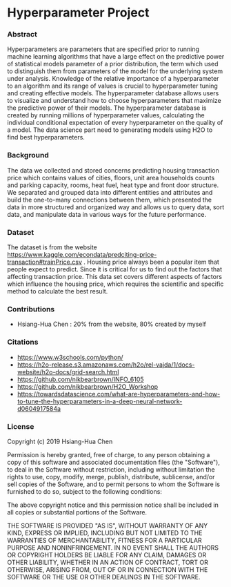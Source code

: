 # Hyperparameter Project

### Abstract
Hyperparameters are parameters that are specified prior to running machine learning algorithms that have a large effect on the predictive power of statistical models parameter of a prior distribution, the term which used to distinguish them from parameters of the model for the underlying system under analysis. Knowledge of the relative importance of a hyperparameter to an algorithm and its range of values is crucial to hyperparameter tuning and creating effective models.
The hyperparameter database allows users to visualize and understand how to choose hyperparameters that maximize the predictive power of their models. The hyperparameter database is created by running millions of hyperparameter values, calculating the individual conditional expectation of every hyperparameter on the quality of a model. The data science part need to generating models using H2O to find best hyperparameters.


### Background
The data we collected and stored concerns predicting housing transaction price which contains values of  cities, floors, unit area households counts and parking capacity, rooms, heat fuel, heat type and front door structure. We separated and grouped data into different entities and attributes and build the one-to-many connections between them, which presented the data in more structured and organized way and allows us to query data, sort data, and manipulate data in various ways for the future performance.

### Dataset
The dataset is from the website https://www.kaggle.com/econdata/predciting-price-transaction#trainPrice.csv . Housing price always been a popular item that people expect to predict. Since it is critical for us to find out the factors that affecting transaction price. This data set covers different aspects of factors which influence the housing price, which requires the scientific and specific method to calculate the best result. 

### Contributions 
- Hsiang-Hua Chen : 20% from the website, 80% created by myself

### Citations
-  https://www.w3schools.com/python/
-  https://h2o-release.s3.amazonaws.com/h2o/rel-vajda/1/docs-website/h2o-docs/grid-search.html
-  https://github.com/nikbearbrown/INFO_6105
-  https://github.com/nikbearbrown/H2O_Workshop 
-  https://towardsdatascience.com/what-are-hyperparameters-and-how-to-tune-the-hyperparameters-in-a-deep-neural-network-d0604917584a

### License
Copyright (c) 2019 Hsiang-Hua Chen <br>

Permission is hereby granted, free of charge, to any person obtaining a copy of this software and associated documentation files (the "Software"), to deal in the Software without restriction, including without limitation the rights to use, copy, modify, merge, publish, distribute, sublicense, and/or sell copies of the Software, and to permit persons to whom the Software is furnished to do so, subject to the following conditions:<br>

The above copyright notice and this permission notice shall be included in all copies or substantial portions of the Software.<br>

THE SOFTWARE IS PROVIDED "AS IS", WITHOUT WARRANTY OF ANY KIND, EXPRESS OR IMPLIED, INCLUDING BUT NOT LIMITED TO THE WARRANTIES OF MERCHANTABILITY, FITNESS FOR A PARTICULAR PURPOSE AND NONINFRINGEMENT. IN NO EVENT SHALL THE AUTHORS OR COPYRIGHT HOLDERS BE LIABLE FOR ANY CLAIM, DAMAGES OR OTHER LIABILITY, WHETHER IN AN ACTION OF CONTRACT, TORT OR OTHERWISE, ARISING FROM, OUT OF OR IN CONNECTION WITH THE SOFTWARE OR THE USE OR OTHER DEALINGS IN THE SOFTWARE.


